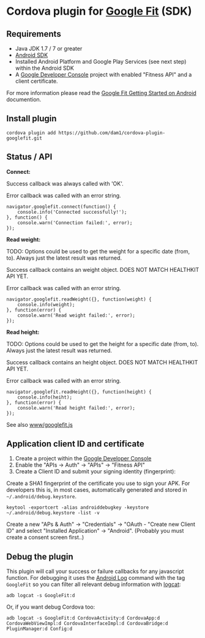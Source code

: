 # Cordova plugin for [Google Fit](https://developers.google.com/fit/) (SDK)



## Requirements

* Java JDK 1.7 / 7 or greater
* [Android SDK](http://developer.android.com)
* Installed Android Platform and Google Play Services (see next step) within the Android SDK
* A [Google Developer Console](https://console.developers.google.com/) project
  with enabled "Fitness API" and a client certificate.


For more information please read the [Google Fit Getting Started on Android](https://developers.google.com/fit/android/get-started) documention.


## Install plugin

	cordova plugin add https://github.com/dam1/cordova-plugin-googlefit.git



## Status / API

**Connect:**

Success callback was always called with 'OK'.

Error callback was called with an error string.

	navigator.googlefit.connect(function() {
		console.info('Connected successfully!');
	}, function() {
		console.warn('Connection failed:', error);
	});

**Read weight:**

TODO: Options could be used to get the weight for a specific date (from, to). Always just the latest result was returned.

Success callback contains an weight object. DOES NOT MATCH HEALTHKIT API YET.

Error callback was called with an error string.

	navigator.googlefit.readWeight({}, function(weight) {
		console.info(weight);
	}, function(error) {
		console.warn('Read weight failed:', error);
	});

**Read height:**

TODO: Options could be used to get the height for a specific date (from, to). Always just the latest result was returned.

Success callback contains an height object. DOES NOT MATCH HEALTHKIT API YET.

Error callback was called with an error string.

	navigator.googlefit.readHeight({}, function(height) {
		console.info(heiht);
	}, function(error) {
		console.warn('Read height failed:', error);
	});


See also [www/googlefit.js](https://github.com/ilovept/cordova-plugin-googlefit/blob/master/www/googlefit.js)



## Application client ID and certificate

1. Create a project within the [Google Developer Console](https://console.developers.google.com/)
2. Enable the "APIs → Auth" → "APIs" → "Fitness API"
3. Create a Client ID and submit your signing identity (fingerprint):

Create a SHA1 fingerprint of the certificate you use to sign your APK. For developers this
is, in most cases, automatically generated and stored in `~/.android/debug.keystore`.

	keytool -exportcert -alias androiddebugkey -keystore ~/.android/debug.keystore -list -v

Create a new "APs &amp; Auth" → "Credentials" → "OAuth - "Create new Client ID" and select
"Installed Application" → "Android". (Probably you must create a consent screen first..)



## Debug the plugin

This plugin will call your success or failure callbacks for any javascript function.
For debugging it uses the [Android Log](http://developer.android.com/tools/debugging/debugging-log.html)
command with the tag `GoogleFit` so you can filter all relevant debug information with
[logcat](http://developer.android.com/tools/help/logcat.html):

	adb logcat -s GoogleFit:d

Or, if you want debug Cordova too:

	adb logcat -s GoogleFit:d CordovaActivity:d CordovaApp:d CordovaWebViewImpl:d CordovaInterfaceImpl:d CordovaBridge:d PluginManager:d Config:d



